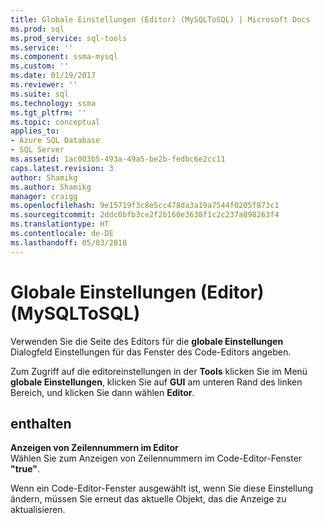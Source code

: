 ```yaml
---
title: Globale Einstellungen (Editor) (MySQLToSQL) | Microsoft Docs
ms.prod: sql
ms.prod_service: sql-tools
ms.service: ''
ms.component: ssma-mysql
ms.custom: ''
ms.date: 01/19/2017
ms.reviewer: ''
ms.suite: sql
ms.technology: ssma
ms.tgt_pltfrm: ''
ms.topic: conceptual
applies_to:
- Azure SQL Database
- SQL Server
ms.assetid: 1ac003b5-493a-49a5-be2b-fedbc6e2cc11
caps.latest.revision: 3
author: Shamikg
ms.author: Shamikg
manager: craigg
ms.openlocfilehash: 9e15719f3c8e5cc478da3a19a7544f0205f873c1
ms.sourcegitcommit: 2ddc0bfb3ce2f2b160e3638f1c2c237a898263f4
ms.translationtype: HT
ms.contentlocale: de-DE
ms.lasthandoff: 05/03/2018
---
```

# <a name="global-settings-editor-mysqltosql"></a>Globale Einstellungen (Editor) (MySQLToSQL)
Verwenden Sie die Seite des Editors für die **globale Einstellungen** Dialogfeld Einstellungen für das Fenster des Code-Editors angeben.  
  
Zum Zugriff auf die editoreinstellungen in der **Tools** klicken Sie im Menü **globale Einstellungen**, klicken Sie auf **GUI** am unteren Rand des linken Bereich, und klicken Sie dann wählen **Editor**.  
  
## <a name="options"></a>enthalten  
**Anzeigen von Zeilennummern im Editor**  
Wählen Sie zum Anzeigen von Zeilennummern im Code-Editor-Fenster **"true"**.  
  
Wenn ein Code-Editor-Fenster ausgewählt ist, wenn Sie diese Einstellung ändern, müssen Sie erneut das aktuelle Objekt, das die Anzeige zu aktualisieren.  
  
